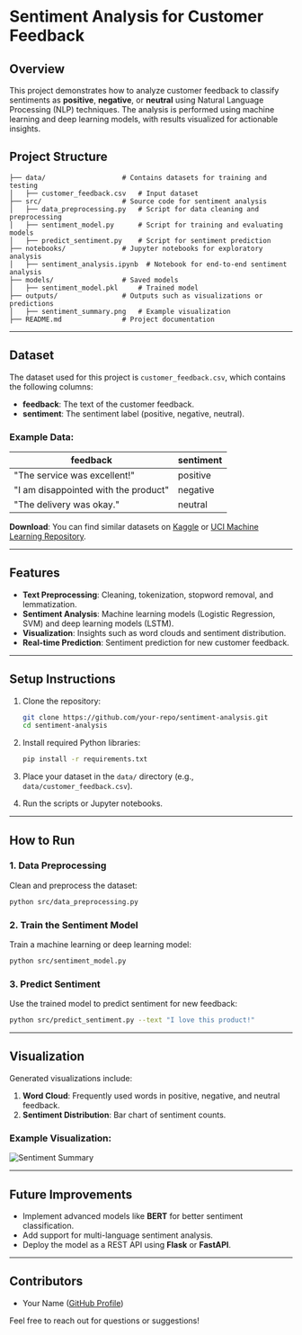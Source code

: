 

# **Sentiment Analysis for Customer Feedback**

## **Overview**
This project demonstrates how to analyze customer feedback to classify sentiments as **positive**, **negative**, or **neutral** using Natural Language Processing (NLP) techniques. The analysis is performed using machine learning and deep learning models, with results visualized for actionable insights.

## **Project Structure**
```plaintext
├── data/                   # Contains datasets for training and testing
│   ├── customer_feedback.csv   # Input dataset
├── src/                    # Source code for sentiment analysis
│   ├── data_preprocessing.py   # Script for data cleaning and preprocessing
│   ├── sentiment_model.py      # Script for training and evaluating models
│   ├── predict_sentiment.py    # Script for sentiment prediction
├── notebooks/              # Jupyter notebooks for exploratory analysis
│   ├── sentiment_analysis.ipynb  # Notebook for end-to-end sentiment analysis
├── models/                 # Saved models
│   ├── sentiment_model.pkl     # Trained model
├── outputs/                # Outputs such as visualizations or predictions
│   ├── sentiment_summary.png   # Example visualization
├── README.md               # Project documentation
```

---

## **Dataset**
The dataset used for this project is `customer_feedback.csv`, which contains the following columns:

- **feedback**: The text of the customer feedback.
- **sentiment**: The sentiment label (positive, negative, neutral).

### Example Data:
| feedback                             | sentiment  |
|--------------------------------------|------------|
| "The service was excellent!"         | positive   |
| "I am disappointed with the product" | negative   |
| "The delivery was okay."             | neutral    |

**Download**: You can find similar datasets on [Kaggle](https://www.kaggle.com/) or [UCI Machine Learning Repository](https://archive.ics.uci.edu/ml/index.php).

---

## **Features**
- **Text Preprocessing**: Cleaning, tokenization, stopword removal, and lemmatization.
- **Sentiment Analysis**: Machine learning models (Logistic Regression, SVM) and deep learning models (LSTM).
- **Visualization**: Insights such as word clouds and sentiment distribution.
- **Real-time Prediction**: Sentiment prediction for new customer feedback.

---

## **Setup Instructions**
1. Clone the repository:
   ```bash
   git clone https://github.com/your-repo/sentiment-analysis.git
   cd sentiment-analysis
   ```

2. Install required Python libraries:
   ```bash
   pip install -r requirements.txt
   ```

3. Place your dataset in the `data/` directory (e.g., `data/customer_feedback.csv`).

4. Run the scripts or Jupyter notebooks.

---

## **How to Run**

### **1. Data Preprocessing**
Clean and preprocess the dataset:
```bash
python src/data_preprocessing.py
```

### **2. Train the Sentiment Model**
Train a machine learning or deep learning model:
```bash
python src/sentiment_model.py
```

### **3. Predict Sentiment**
Use the trained model to predict sentiment for new feedback:
```bash
python src/predict_sentiment.py --text "I love this product!"
```

---


## **Visualization**
Generated visualizations include:
1. **Word Cloud**: Frequently used words in positive, negative, and neutral feedback.
2. **Sentiment Distribution**: Bar chart of sentiment counts.

### Example Visualization:
![Sentiment Summary](outputs/sentiment_summary.png)

---

## **Future Improvements**
- Implement advanced models like **BERT** for better sentiment classification.
- Add support for multi-language sentiment analysis.
- Deploy the model as a REST API using **Flask** or **FastAPI**.

---

## **Contributors**
- Your Name ([GitHub Profile](https://github.com/your-profile))

Feel free to reach out for questions or suggestions!

